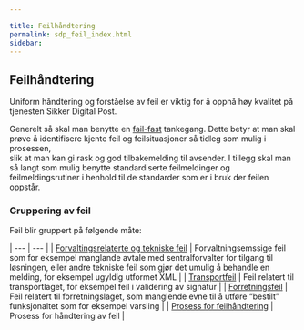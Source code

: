 ```yaml
---

title: Feilhåndtering  
permalink: sdp_feil_index.html
sidebar:
---
```


## Feilhåndtering

Uniform håndtering og forståelse av feil er viktig for å oppnå høy
kvalitet på tjenesten Sikker Digital Post.

Generelt så skal man benytte en
[fail-fast](http://en.wikipedia.org/wiki/Fail-fast) tankegang. Dette
betyr at man skal prøve å identifisere kjente feil og feilsituasjoner så
tidleg som mulig i prosessen,  
slik at man kan gi rask og god tilbakemelding til avsender. I tillegg
skal man så langt som mulig benytte standardiserte feilmeldinger og
feilmeldingsrutiner i henhold til de standarder som er i bruk der feilen
oppstår.

### Gruppering av feil

Feil blir gruppert på følgende måte:

                                                                                                                        
| --- | --- |
| [Forvaltingsrelaterte og tekniske feil](Forvaltning.md) | Forvaltningsemssige feil som for eksempel manglande avtale med sentralforvalter for tilgang til løsningen, eller andre tekniske feil som gjør det umulig å behandle en melding, for eksempel ugyldig utformet XML |
| [Transportfeil](Transportfeil.md)                       | Feil relatert til transportlaget, for eksempel feil i validering av signatur                                                                                                                                      |
| [Forretningsfeil](Forretningsfeil.md)                   | Feil relatert til forretningslaget, som manglende evne til å utføre “bestilt” funksjonaltet som for eksempel varsling                                                                                             |
| [Prosess for feilhåndtering](feilhandteringsprosess.md) | Prosess for håndtering av feil                                                                                                                                                                                    |
